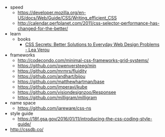 - speed
  - https://developer.mozilla.org/en-US/docs/Web/Guide/CSS/Writing_efficient_CSS
  - http://calendar.perfplanet.com/2011/css-selector-performance-has-changed-for-the-better/
- learn
  - books
    - [CSS Secrets: Better Solutions to Everyday Web Design Problems - Lea Verou](http://www.amazon.com/CSS-Secrets-Lea-Verou/dp/1449372635)
- frameworks
  - http://codecondo.com/minimal-css-frameworks-grid-systems/
  - https://github.com/owenversteeg/min
  - https://github.com/mrmrs/fluidity
  - https://github.com/andhart/bijou
  - https://github.com/matthewhartman/base
  - https://github.com/imperavi/kube
  - https://github.com/visiondesignzoo/Responsee
  - https://github.com/milligram/milligram
- name space
  - https://github.com/jareware/css-ns
- style guide
  - https://18f.gsa.gov/2016/01/11/introducing-the-css-coding-style-guide/
- http://cssdb.co/
